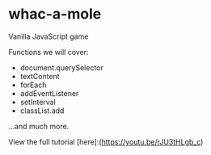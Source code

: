# whac-a-mole
Vanilla JavaScript game

Functions we will cover:

- document.querySelector
- textContent
- forEach
- addEventListener
- setInterval
- classList.add

...and much more.

View the full tutorial [here]:(https://youtu.be/rJU3tHLgb_c)
